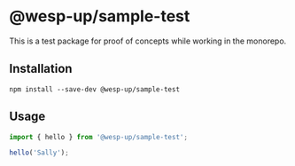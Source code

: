# @wesp-up/sample-test

This is a test package for proof of concepts while working in the monorepo.

## Installation

```shell
npm install --save-dev @wesp-up/sample-test
```

## Usage

```typescript
import { hello } from '@wesp-up/sample-test';

hello('Sally');
```
